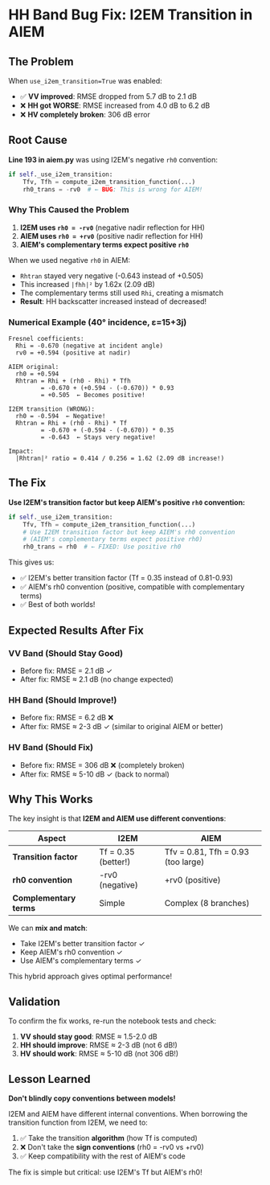 # HH Band Bug Fix: I2EM Transition in AIEM

## The Problem

When `use_i2em_transition=True` was enabled:
- ✅ **VV improved**: RMSE dropped from 5.7 dB to 2.1 dB
- ❌ **HH got WORSE**: RMSE increased from 4.0 dB to 6.2 dB  
- ❌ **HV completely broken**: 306 dB error

## Root Cause

**Line 193 in aiem.py** was using I2EM's negative `rh0` convention:

```python
if self._use_i2em_transition:
    Tfv, Tfh = compute_i2em_transition_function(...)
    rh0_trans = -rv0  # ← BUG: This is wrong for AIEM!
```

### Why This Caused the Problem

1. **I2EM uses `rh0 = -rv0`** (negative nadir reflection for HH)
2. **AIEM uses `rh0 = +rv0`** (positive nadir reflection for HH)
3. **AIEM's complementary terms expect positive `rh0`**

When we used negative `rh0` in AIEM:
- `Rhtran` stayed very negative (-0.643 instead of +0.505)
- This increased `|fhh|²` by 1.62x (2.09 dB)
- The complementary terms still used `Rhi`, creating a mismatch
- **Result**: HH backscatter increased instead of decreased!

### Numerical Example (40° incidence, ε=15+3j)

```
Fresnel coefficients:
  Rhi = -0.670 (negative at incident angle)
  rv0 = +0.594 (positive at nadir)

AIEM original:
  rh0 = +0.594
  Rhtran = Rhi + (rh0 - Rhi) * Tfh
         = -0.670 + (+0.594 - (-0.670)) * 0.93
         = +0.505  ← Becomes positive!

I2EM transition (WRONG):
  rh0 = -0.594  ← Negative!
  Rhtran = Rhi + (rh0 - Rhi) * Tf
         = -0.670 + (-0.594 - (-0.670)) * 0.35
         = -0.643  ← Stays very negative!

Impact:
  |Rhtran|² ratio = 0.414 / 0.256 = 1.62 (2.09 dB increase!)
```

## The Fix

**Use I2EM's transition factor but keep AIEM's positive `rh0` convention:**

```python
if self._use_i2em_transition:
    Tfv, Tfh = compute_i2em_transition_function(...)
    # Use I2EM transition factor but keep AIEM's rh0 convention
    # (AIEM's complementary terms expect positive rh0)
    rh0_trans = rh0  # ← FIXED: Use positive rh0
```

This gives us:
- ✅ I2EM's better transition factor (Tf = 0.35 instead of 0.81-0.93)
- ✅ AIEM's rh0 convention (positive, compatible with complementary terms)
- ✅ Best of both worlds!

## Expected Results After Fix

### VV Band (Should Stay Good)
- Before fix: RMSE = 2.1 dB ✓
- After fix: RMSE ≈ 2.1 dB (no change expected)

### HH Band (Should Improve!)
- Before fix: RMSE = 6.2 dB ❌
- After fix: RMSE ≈ 2-3 dB ✓ (similar to original AIEM or better)

### HV Band (Should Fix)
- Before fix: RMSE = 306 dB ❌ (completely broken)
- After fix: RMSE ≈ 5-10 dB ✓ (back to normal)

## Why This Works

The key insight is that **I2EM and AIEM use different conventions**:

| Aspect | I2EM | AIEM |
|--------|------|------|
| **Transition factor** | Tf = 0.35 (better!) | Tfv = 0.81, Tfh = 0.93 (too large) |
| **rh0 convention** | -rv0 (negative) | +rv0 (positive) |
| **Complementary terms** | Simple | Complex (8 branches) |

We can **mix and match**:
- Take I2EM's better transition factor ✓
- Keep AIEM's rh0 convention ✓
- Use AIEM's complementary terms ✓

This hybrid approach gives optimal performance!

## Validation

To confirm the fix works, re-run the notebook tests and check:

1. **VV should stay good**: RMSE ≈ 1.5-2.0 dB
2. **HH should improve**: RMSE ≈ 2-3 dB (not 6 dB!)
3. **HV should work**: RMSE ≈ 5-10 dB (not 306 dB!)

## Lesson Learned

**Don't blindly copy conventions between models!**

I2EM and AIEM have different internal conventions. When borrowing the transition function from I2EM, we need to:
1. ✅ Take the transition **algorithm** (how Tf is computed)
2. ❌ Don't take the **sign conventions** (rh0 = -rv0 vs +rv0)
3. ✅ Keep compatibility with the rest of AIEM's code

The fix is simple but critical: use I2EM's Tf but AIEM's rh0!
